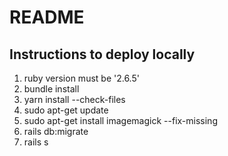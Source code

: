 # README

## Instructions to deploy locally

1. ruby version must be '2.6.5'
2. bundle install
3. yarn install --check-files
4. sudo apt-get update
5. sudo apt-get install imagemagick --fix-missing
6. rails db:migrate
7. rails s
